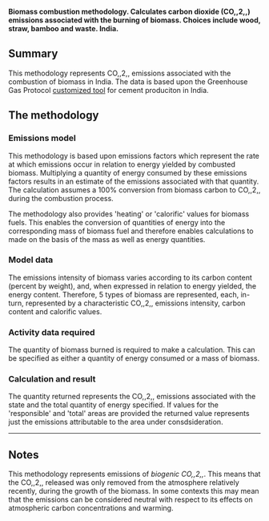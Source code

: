 **Biomass combustion methodology. Calculates carbon dioxide (CO,,2,,)
emissions associated with the burning of biomass. Choices include wood,
straw, bamboo and waste. India.**

## Summary

This methodology represents CO,,2,, emissions associated with the
combustion of biomass in India. The data is based upon the Greenhouse
Gas Protocol [customized
tool](http://www.ghgprotocol.org/files/ghgp/tools/India_Cement%20Tool-final.xls)
for cement produciton in India.

## The methodology

### Emissions model

This methodology is based upon emissions factors which represent the
rate at which emissions occur in relation to energy yielded by combusted
biomass. Multiplying a quantity of energy consumed by these emissions
factors results in an estimate of the emissions associated with that
quantity. The calculation assumes a 100% conversion from biomass carbon
to CO,,2,, during the combustion process.

The methodology also provides 'heating' or 'calorific' values for
biomass fuels. This enables the conversion of quantities of energy into
the corresponding mass of biomass fuel and therefore enables
calculations to made on the basis of the mass as well as energy
quantities.

### Model data

The emissions intensity of biomass varies according to its carbon
content (percent by weight), and, when expressed in relation to energy
yielded, the energy content. Therefore, 5 types of biomass are
represented, each, in-turn, represented by a characteristic CO,,2,,
emissions intensity, carbon content and calorific values.

### Activity data required

The quantity of biomass burned is required to make a calculation. This
can be specified as either a quantity of energy consumed or a mass of
biomass.

### Calculation and result

The quantity returned represents the CO,,2,, emissions associated with
the state and the total quantity of energy specified. If values for the
'responsible' and 'total' areas are provided the returned value
represents just the emissions attributable to the area under
consdsideration.

-----

## Notes

This methodology represents emissions of *biogenic CO,,2,,*. This means
that the CO,,2,, released was only removed from the atmosphere
relatively recently, during the growth of the biomass. In some contexts
this may mean that the emissions can be considered neutral with respect
to its effects on atmospheric carbon concentrations and warming.
